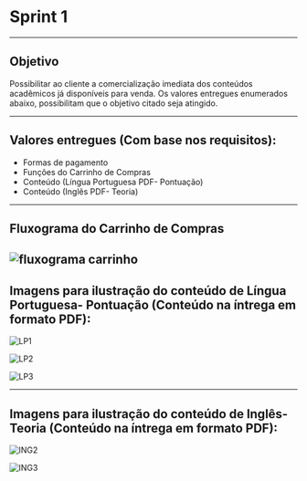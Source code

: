 # Sprint 1
-----------------------------------------------------------------------------------------------------------------------------------------------

## Objetivo

Possibilitar ao cliente a comercialização imediata dos conteúdos acadêmicos já disponíveis para venda. 
Os valores entregues enumerados abaixo, possibilitam que o objetivo citado seja atingido. 

-----------------------------------------------------------------------------------------------------------------------------------------------

## Valores entregues (Com base nos requisitos):
- Formas de pagamento
- Funções do Carrinho de Compras
- Conteúdo (Língua Portuguesa PDF- Pontuação)
- Conteúdo (Inglês PDF- Teoria) 

----------------------------------------------------------------------------------------------------------------------------------------------
## Fluxograma do Carrinho de Compras

![fluxograma carrinho](https://github.com/Leo0256/Equipe_Lider-Projeto_Integrador/blob/master/Projeto/Documentos/Imagens/Fluxograma%20do%20Carrinho%20de%20Compras.jpg)
-----------------------------------------------------------------------------------------------------------------------------------------------

## Imagens para ilustração do conteúdo de Língua Portuguesa- Pontuação (Conteúdo na íntrega em formato PDF):

![LP1](https://github.com/Leo0256/Equipe_Lider-Projeto_Integrador/blob/master/Projeto/Documentos/Imagens/Conteudos/LP/LP1.JPG)

![LP2](https://github.com/Leo0256/Equipe_Lider-Projeto_Integrador/blob/master/Projeto/Documentos/Imagens/Conteudos/LP/LP2.JPG)

![LP3](https://github.com/Leo0256/Equipe_Lider-Projeto_Integrador/blob/master/Projeto/Documentos/Imagens/Conteudos/LP/LP3.JPG)

----------------------------------------------------------------------------------------------------------------------------------------------

## Imagens para ilustração do conteúdo de Inglês- Teoria (Conteúdo na íntrega em formato PDF):

![ING2](https://github.com/Leo0256/Equipe_Lider-Projeto_Integrador/blob/master/Projeto/Documentos/Imagens/Conteudos/ING/ING2.JPG)

![ING3](https://github.com/Leo0256/Equipe_Lider-Projeto_Integrador/blob/master/Projeto/Documentos/Imagens/Conteudos/ING/ING3.JPG)


 



